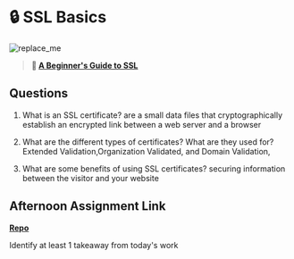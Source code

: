 # 🔒 SSL Basics

![replace_me](https://codeworks.blob.core.windows.net/public/assets/img/illustrations/placeholder.svg)

> **📖 [A Beginner's Guide to SSL](https://codeworksacademy.com/fs-student-guide/resources/wk8-9/07-SSL)**

## Questions

1. What is an SSL certificate?
 are a small data files that cryptographically establish an encrypted link between a web server and a browser

2. What are the different types of certificates? What are they used for?
Extended Validation,Organization Validated, and Domain Validation,

3. What are some benefits of using SSL certificates?
 securing information between the visitor and your website

## Afternoon Assignment Link

**[Repo](https://github.com/calvinthurst/<ASSIGNMENT_REPO>)**

Identify at least 1 takeaway from today's work
